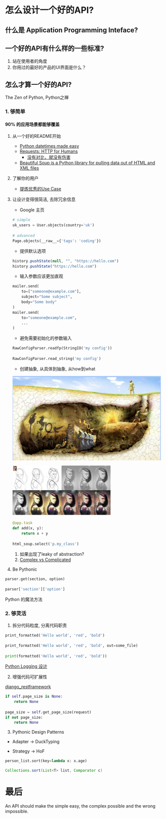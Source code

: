 # 怎么设计一个好的API?
## 什么是 Application Programming Inteface?
## 一个好的API有什么样的一些标准?
1. 站在使用者的角度
2. 你用过的最好的产品的UI界面是什么？

## 怎么才算一个好的API?

The Zen of Python, Python之禅

### 1. 够简单
#### 90% 的应用场景都能够覆盖
1. 从一个好的README开始
    - [Python datetimes made easy](https://github.com/sdispater/pendulum)
    - [Requests: HTTP for Humans](https://github.com/requests/requests)
        - [没有对比，就没有伤害](https://gist.github.com/kennethreitz/973705)
    - [Beautiful Soup is a Python library for pulling data out of HTML and XML files](https://www.crummy.com/software/BeautifulSoup/bs4/doc/)
2. 了解你的用户
    - [提炼优秀的Use Case](http://python-social-auth-docs.readthedocs.io/en/latest/use_cases.html#)
3. 让设计变得很简洁, 去除冗余信息 
    - Google 主页

    ```python
    # simple
    uk_users = User.objects(country='uk')
    
    # advanced
    Page.objects(__raw__={'tags': 'coding'})
    ```

    - 提供默认选项 
    ```javascript
    history.pushState(null, "", "https://hello.com")
    history.pushState("https://hello.com")
    ```

    - 输入参数应该更加直观
    ```python
    mailer.send(
        to=["someone@example.com"],
        subject="Some subject",
        body="Some body"
    )
    mailer.send(
        to="someone@example.com",
        ...
    )
    ```

    - 避免需要初始化的参数输入

    ```python
    RawConfigParser.readfp(StringIO('my config'))

    RawConfigParser.read_string('my config')
    ```

    - 创建抽象, 从具体到抽象, 从how到what
    
    ![抽象](abstract.png)

    ![画画](painting.jpeg)

    ```python
    @app.task
    def add(x, y):
        return x + y

    html_soup.select('p.my_class')
    ```
    1. 如果出现了leaky of abstraction?
    2. [Complex vs Complicated](https://stackoverflow.com/questions/4568704/what-does-complex-is-better-than-complicated-mean?)

4. Be Pythonic
```python
parser.get(section, option)

parser['section']['option']
```
Python 的魔法方法

### 2. 够灵活

1. 拆分代码粒度, 分离代码职责

```python
print_formatted('Hello world', 'red', 'bold')

print_formatted('Hello world', 'red', 'bold', out=some_file)

print(formatted('Hello world', 'red', 'bold'))
```

[Python Logging 设计](loggin-design.jpg)

2. 增强代码可扩展性

[django_restframework](https://github.com/encode/django-rest-framework/pull/3147)

```python
if self.page_size is None:
    return None

page_size = self.get_page_size(request)
if not page_size:
    return None
```

3. Pythonic
Design Patterns

- Adapter -> DuckTyping

- Strategy -> HoF

```python
person_list.sort(key=lambda x: x.age)
```

```java
Collections.sort(List<T> list, Comparator c)
```

# 最后
An API should make the simple easy, the complex possible and the wrong impossible.
